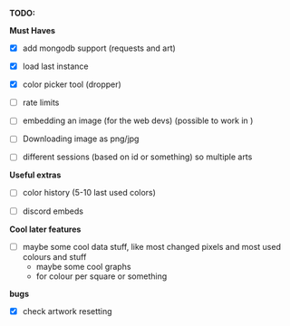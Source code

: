 **TODO:**


**Must Haves**
- [x] add mongodb support (requests and art)
- [x] load last  instance
- [x] color picker tool (dropper)
- [ ] rate limits
- [ ] embedding an image (for the web devs)  (possible to work in <img>)
- [ ] Downloading image as png/jpg
- [ ] different sessions (based on id or something) so multiple arts



**Useful extras**
- [ ] color history (5-10 last used colors)
- [ ] discord embeds


**Cool later features**

- [ ] maybe some cool data stuff, like most changed pixels and most used colours and stuff  
    - maybe some cool graphs  
    - for colour per square or something  

**bugs**
- [x] check artwork resetting